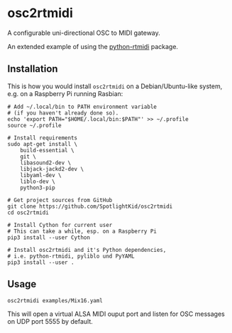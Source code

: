 # osc2rtmidi

A configurable uni-directional OSC to MIDI gateway.

An extended example of using the [python-rtmidi] package.

[python-rtmidi]: http://chrisarndt.de/projects/python-rtmidi


## Installation

This is how you would install `osc2rtmidi` on a Debian/Ubuntu-like system,
e.g. on a Raspberry Pi running Rasbian:

    # Add ~/.local/bin to PATH environment variable
    # (if you haven't already done so).
    echo 'export PATH="$HOME/.local/bin:$PATH"' >> ~/.profile
    source ~/.profile

    # Install requirements
    sudo apt-get install \
        build-essential \
        git \
        libasound2-dev \
        libjack-jackd2-dev \
        libyaml-dev \
        liblo-dev \
        python3-pip

    # Get project sources from GitHub
    git clone https://github.com/SpotlightKid/osc2rtmidi
    cd osc2rtmidi

    # Install Cython for current user
    # This can take a while, esp. on a Raspberry Pi
    pip3 install --user Cython

    # Install osc2rtmidi and it's Python dependencies,
    # i.e. python-rtmidi, pyliblo und PyYAML
    pip3 install --user .


## Usage

    osc2rtmidi examples/Mix16.yaml

This will open a virtual ALSA MIDI ouput port and listen for OSC messages on
UDP port 5555 by default.
